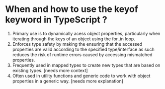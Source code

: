 # When and how to use the keyof keyword in TypeScript ?

1. Primary use is to dynamically acess object properties, particularly when iterating through the keys of an object using the for..in loop.
2. Enforces type safety by making the ensuring that the accessed properties are valid according to the specified type/interface as such reduces the risk of runtime errors caused by accessing mismatched properties.
3. Frequently used in mapped types to create new types that are based on existing types. [needs more context]
4. Often used in utility functions and generic code to work with object properties in a generic way. [needs more explanation]
